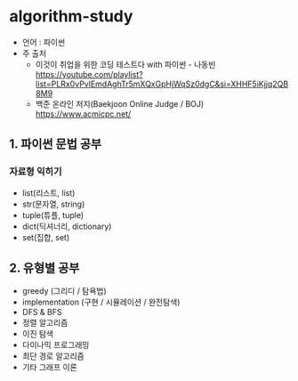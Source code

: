 # algorithm-study

- 언어 : 파이썬
- 주 출처
  - 이것이 취업을 위한 코딩 테스트다 with 파이썬 - 나동빈  
    https://youtube.com/playlist?list=PLRx0vPvlEmdAghTr5mXQxGpHjWqSz0dgC&si=XHHF5iKjjq2QB8M9
  - 백준 온라인 저지(Baekjoon Online Judge / BOJ)  
    https://www.acmicpc.net/

## 1. 파이썬 문법 공부

### 자료형 익히기

- list(리스트, list)
- str(문자열, string)
- tuple(튜플, tuple)
- dict(딕셔너리, dictionary)
- set(집합, set)

## 2. 유형별 공부

- greedy (그리디 / 탐욕법)
- implementation (구현 / 시뮬레이션 / 완전탐색)
- DFS & BFS
- 정렬 알고리즘
- 이진 탐색
- 다이나믹 프로그래밍
- 최단 경로 알고리즘
- 기타 그래프 이론

